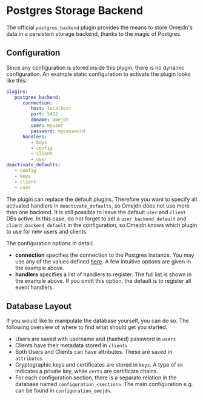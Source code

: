 # Postgres Storage Backend

The official `postgres_backend` plugin provides the means to store Omejdn's data
in a persistent storage backend,
thanks to the magic of Postgres.

## Configuration

Since any configuration is stored inside this plugin,
there is no dynamic configuration.
An example static configuration to activate the plugin looks like this:

```yaml
plugins:
   postgres_backend:
      connection:
         host: localhost
         port: 5432
         dbname: omejdn
         user: myuser
         password: mypassword
      handlers:
         - keys
         - config
         - client
         - user
deactivate_defaults:
   - config
   - keys
   - client
   - user
```

The plugin can replace the default plugins.
Therefore you want to specify all activated handlers in `deactivate_defaults`,
so Omejdn does not use more than one backend.
It is still possible to leave the default `user` and `client` DBs active.
In this case, do not forget to set a `user_backend_default` and
`client_backend_default` in the configuration,
so Omejdn knows which plugin to use for new users and clients.


The configuration options in detail:

- **connection** specifies the connection to the Postgres instance.
  You may use any of the values defined [here](https://www.postgresql.org/docs/current/libpq-connect.html#LIBPQ-PARAMKEYWORDS).
  A few intuitive options are given in the example above.
- **handlers** specifies a list of handlers to register.
  The full list is shown in the example above.
  If you omitt this option, the default is to register all event handlers.

## Database Layout

If you would like to manipulate the database yourself, you can do so.
The following overview of where to find what should get you started.

- Users are saved with username and (hashed) password in `users`
- Clients have their metadata stored in `clients`
- Both Users and Clients can have attributes.
  These are saved in `attributes`
- Cryptographic keys and certificates are stored in `keys`.
  A type of `sk` indicates a private key, while `certs` are certificate chains.
- For each configuration section, there is a separate relation in the database
  named `configuration_<section>`.
  The main configuration e.g. can be found in `configuration_omejdn`.
